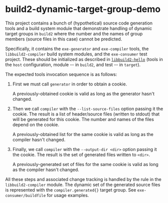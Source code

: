 # build2-dynamic-target-group-demo

This project contains a bunch of (hypothetical) source code generation tools
and a build system module that demonstrate handling of dynamic target groups
in `build2` where the number and the names of group members (source files
in this case) cannot be predicted.

Specifically, it contains the `exe-generator` and `exe-compiler` tools, the
`libbuild2-compiler` build system modules, and the `exe-consumer` test
project. These should be initialized as described in
[`libbuild2-hello`](https://github.com/build2/libbuild2-hello/) (tools in the
`host` configuration, module -- in `build2`, and test -- in `target`).

The expected tools invocation sequence is as follows:

1. First we must call `generator` in order to obtain a cookie.

   A previously-obtained cookie is valid as long as the generator hasn't
   changed.

2. Then we call `compiler` with the `--list-source-files` option passing
   it the cookie. The result is a list of header/source files (written to
   stdout) that will be generated for this cookie. The number and names of
   the files depend on the cookie.

   A previously-obtained list for the same cookie is valid as long as the
   compiler hasn't changed.

3. Finally, we call `compiler` with the `--output-dir <dir>` option
   passing it the cookie. The result is the set of generated files written
   to `<dir>`.

   A previously-generated set of files for the same cookie is valid as long as
   the compiler hasn't changed.

All these steps and associated change tracking is handled by the rule in the
`libbuild2-compiler` module. The dynamic set of the generated source files is
represented with the `compiler.generated{}` target group. See
`exe-consumer/buildfile` for usage examples.
